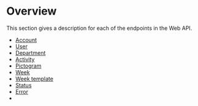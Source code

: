 # Overview

This section gives a description for each of the endpoints in the Web API.

- [Account](./account_endpoints.md)
- [User](./user_endpoints.md)
- [Department](./department_endpoints.md)
- [Activity](./activity_endpoints.md)
- [Pictogram](./pictogram_endpoints.md)
- [Week](./week_endpoints.md)
- [Week template](./week_template_endpoints.md)
- [Status](./status_endpoints.md)
- [Error](./error_endpoints.md)
- 